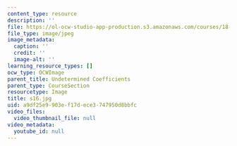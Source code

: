 ```yaml
---
content_type: resource
description: ''
file: https://ol-ocw-studio-app-production.s3.amazonaws.com/courses/18-03sc-differential-equations-fall-2011/a9df25e9903ef17dece3747950d8bbfc_s16.jpg
file_type: image/jpeg
image_metadata:
  caption: ''
  credit: ''
  image-alt: ''
learning_resource_types: []
ocw_type: OCWImage
parent_title: Undetermined Coefficients
parent_type: CourseSection
resourcetype: Image
title: s16.jpg
uid: a9df25e9-903e-f17d-ece3-747950d8bbfc
video_files:
  video_thumbnail_file: null
video_metadata:
  youtube_id: null
---
```

